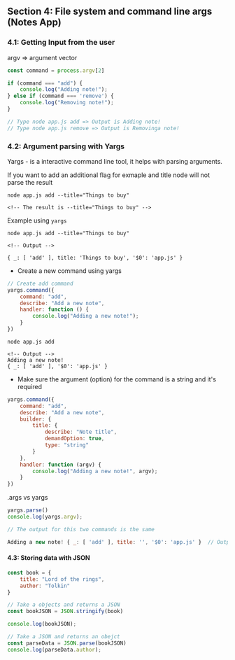 ## Section 4: File system and command line args (Notes App)

### 4.1: Getting Input from the user

argv => argument vector

```js
const command = process.argv[2]

if (command === "add") {
    console.log("Adding note!");
} else if (command === 'remove') {
    console.log("Removing note!");
}

// Type node app.js add => Output is Adding note!
// Type node app.js remove => Output is Removinga note!
```

### 4.2: Argument parsing with Yargs

Yargs - is a interactive command line tool, it helps with parsing arguments.


If you want to add an additional flag for exmaple and title node will not parse the
result

```shel
node app.js add --title="Things to buy"

<!-- The result is --title="Things to buy" -->
```

Example using `yargs`

```terminal
node app.js add --title="Things to buy"

<!-- Output -->

{ _: [ 'add' ], title: 'Things to buy', '$0': 'app.js' }
```

- Create a new command using yargs

```js
// Create add command
yargs.command({
    command: "add",
    describe: "Add a new note",
    handler: function () {
        console.log("Adding a new note!");
    }
})
```

```terminal
node app.js add

<!-- Output -->
Adding a new note!
{ _: [ 'add' ], '$0': 'app.js' }
```

- Make sure the argument (option) for the command is a string and it's required

```js
yargs.command({
    command: "add",
    describe: "Add a new note",
    builder: {
        title: {
            describe: "Note title",
            demandOption: true,
            type: "string"
        }
    },
    handler: function (argv) {
        console.log("Adding a new note!", argv);
    }
})
```

.args vs yargs

```js
yargs.parse()
console.log(yargs.argv);

// The output for this two commands is the same

Adding a new note! { _: [ 'add' ], title: '', '$0': 'app.js' }  // Output
```

#### 4.3: Storing data with JSON

```js
const book = {
    title: "Lord of the rings",
    author: "Tolkin"
}

// Take a objects and returns a JSON
const bookJSON = JSON.stringify(book)

console.log(bookJSON);

// Take a JSON and returns an obejct
const parseData = JSON.parse(bookJSON)
console.log(parseData.author);
```